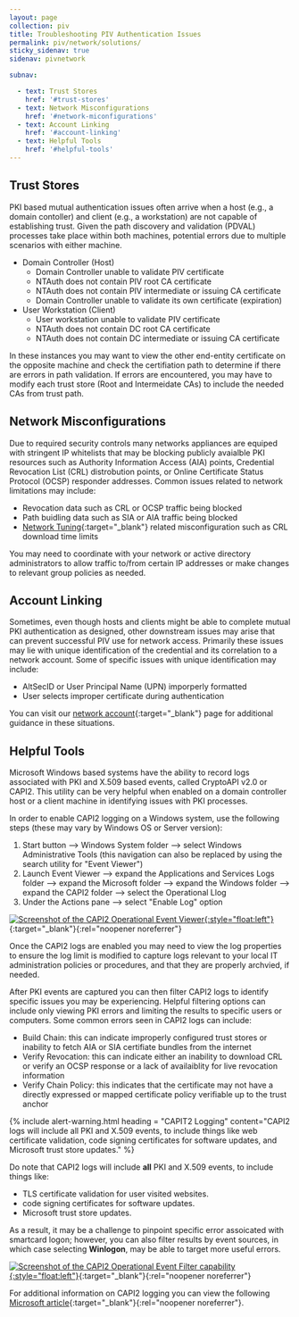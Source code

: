 ```yaml
---
layout: page
collection: piv
title: Troubleshooting PIV Authentication Issues
permalink: piv/network/solutions/
sticky_sidenav: true
sidenav: pivnetwork

subnav:

  - text: Trust Stores
    href: '#trust-stores'
  - text: Network Misconfigurations
    href: '#network-miconfigurations'
  - text: Account Linking
    href: '#account-linking'
  - text: Helpful Tools
    href: '#helpful-tools'
---
```


## Trust Stores
PKI based mutual authentication issues often arrive when a host (e.g., a domain contoller) and client (e.g., a workstation) are not capable of establishing trust.  Given the path discovery and validation (PDVAL) processes take place within both machines, potential errors due to multiple scenarios with either machine.

   - Domain Controller (Host)
      - Domain Controller unable to validate PIV certificate
      - NTAuth does not contain PIV root CA certificate
      - NTAuth does not contain PIV intermediate or issuing CA certificate
      - Domain Controller unable to validate its own certificate (expiration) 
   - User Workstation (Client)
      - User workstation unable to validate PIV certificate 
      - NTAuth does not contain DC root CA certificate
      - NTAuth does not contain DC intermediate or issuing CA certificate

In these instances you may want to view the other end-entity certificate on the opposite machine and check the certifiation path to determine if there are errors in path validation.  If errors are encountered, you may have to modify each trust store (Root and Intermeidate CAs) to include the needed CAs from trust path.

## Network Misconfigurations
Due to required security controls many networks appliances are equiped with stringent IP whitelists that may be blocking publicly avaialble PKI resources such as Authority Information Access (AIA) points, Credential Revocation List (CRL) distrobution points, or Online Certificate Status Protocol (OCSP) responder addresses.  Common issues related to network limitations may include:

   - Revocation data such as CRL or OCSP traffic being blocked
   - Path buidling data such as SIA or AIA traffic being blocked
   - [Network Tuning](/../network/tuning){:target="_blank"} related misconfiguration such as CRL download time limits

You may need to coordinate with your network or active directory administrators to allow traffic to/from certain IP addresses or make changes to relevant group policies as needed.

## Account Linking 
Sometimes, even though hosts and clients might be able to complete mutual PKI authentication as designed, other downstream issues may arise that can prevent successful PIV use for network access.  Primarily these issues may lie with unique identification of the credential and its correlation to a network account.  Some of specific issues with unique identification may include:

  - AltSecID or User Principal Name (UPN) imporperly formatted
  - User selects improper certificate during authentication

You can visit our [network account](/../network/account){:target="_blank"} page for additional guidance in these situations.

## Helpful Tools

Microsoft Windows based systems have the ability to record logs associated with PKI and X.509 based events, called CryptoAPI v2.0 or CAPI2.  This utility can be very helpful when enabled on a domain controller host or a client machine in identifying issues with PKI processes.  

In order to enable CAPI2 logging on a Windows system, use the following steps (these may vary by Windows OS or Server version):
  1. Start button --> Windows System folder --> select Windows Administrative Tools (this navigation can also be replaced by using the search utility for "Event Viewer")
  2. Launch Event Viewer --> expand the Applications and Services Logs folder --> expand the Microsoft folder --> expand the Windows folder --> expand the CAPI2 folder --> select the Operational Llog
  3. Under the Actions pane --> select "Enable Log" option

[![Screenshot of the CAPI2 Operational Event Viewer]({{site.baseurl}}/assets/piv/CAPI2_logging.png){:style="float:left"}]({{site.baseurl}}/assets/piv/CAPI2_logging.png){:target="_blank"}{:rel="noopener noreferrer"}

Once the CAPI2 logs are enabled you may need to view the log properties to ensure the log limit is modified to capture logs relevant to your local IT administration policies or procedures, and that they are properly archvied, if needed.

After PKI events are captured you can then filter CAPI2 logs to identify specific issues you may be experiencing.  Helpful filtering options can include only viewing PKI errors and limiting the results to specific users or computers.  Some common errors seen in CAPI2 logs can include:
  - Build Chain: this can indicate improperly configured trust stores or inability to fetch AIA or SIA certifiate bundles from the internet
  - Verify Revocation: this can indicate either an inability to download CRL or verify an OCSP response or a lack of availaiblity for live revocation information
  - Verify Chain Policy: this indicates that the certificate may not have a directly expressed or mapped certificate policy verifiable up to the trust anchor

{% include alert-warning.html heading = "CAPIT2 Logging" content="CAPI2 logs will include all PKI and X.509 events, to include things like web certificate validation, code signing certificates for software updates, and Microsoft trust store updates." %} 

Do note that CAPI2 logs will include **all** PKI and X.509 events, to include things like:
- TLS certificate validation for user visited websites.
- code signing certificates for software updates.
- Microsoft trust store updates.

As a result, it may be a challenge to pinpoint specific error assoicated with smartcard logon; however, you can also filter results by event sources, in which case selecting **Winlogon**, may be able to target more useful errors.

[![Screenshot of the CAPI2 Operational Event Filter capability]({{site.baseurl}}/assets/piv/CAPI2_log_filtering.png){:style="float:left"}]({{site.baseurl}}/assets/piv/CAPI2_log_filtering.png){:target="_blank"}{:rel="noopener noreferrer"}

For additional information on CAPI2 logging you can view the following [Microsoft article](https://docs.microsoft.com/en-us/previous-versions/windows/it-pro/windows-vista/cc749296(v=ws.10)?redirectedfrom=MSDN){:target="_blank"}{:rel="noopener noreferrer"}.
